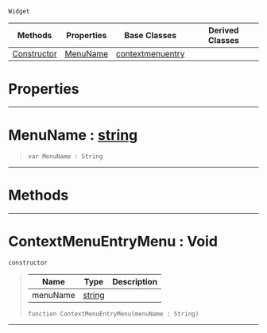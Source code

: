  `Widget`

|Methods|Properties|Base Classes|Derived Classes|
|---|---|---|---|
|[ Constructor](https://github.com/zeroengineteam/ZeroDocs/blob/master/code_reference/class_reference/contextmenuentrymenu.markdown#contextmenuentrymenu-voi)|[ MenuName](https://github.com/zeroengineteam/ZeroDocs/blob/master/code_reference/class_reference/contextmenuentrymenu.markdown#menuname-zero-engine-doc)|[contextmenuentry](https://github.com/zeroengineteam/ZeroDocs/blob/master/code_reference/class_reference/contextmenuentry.markdown)| |


 #  Properties


---  
 #  MenuName : [string](https://github.com/zeroengineteam/ZeroDocs/blob/master/code_reference/nada_base_types/string.markdown)

> 
> ``` lang=cpp, name=Nada
> var MenuName : String


---  
 #  Methods


---  
 #  ContextMenuEntryMenu : Void

 `constructor`

> 
> |Name|Type|Description|
> |---|---|---|
> |menuName|[string](https://github.com/zeroengineteam/ZeroDocs/blob/master/code_reference/nada_base_types/string.markdown)| |
> ``` lang=cpp, name=Nada
> function ContextMenuEntryMenu(menuName : String)
> ``` 


---  
 

 